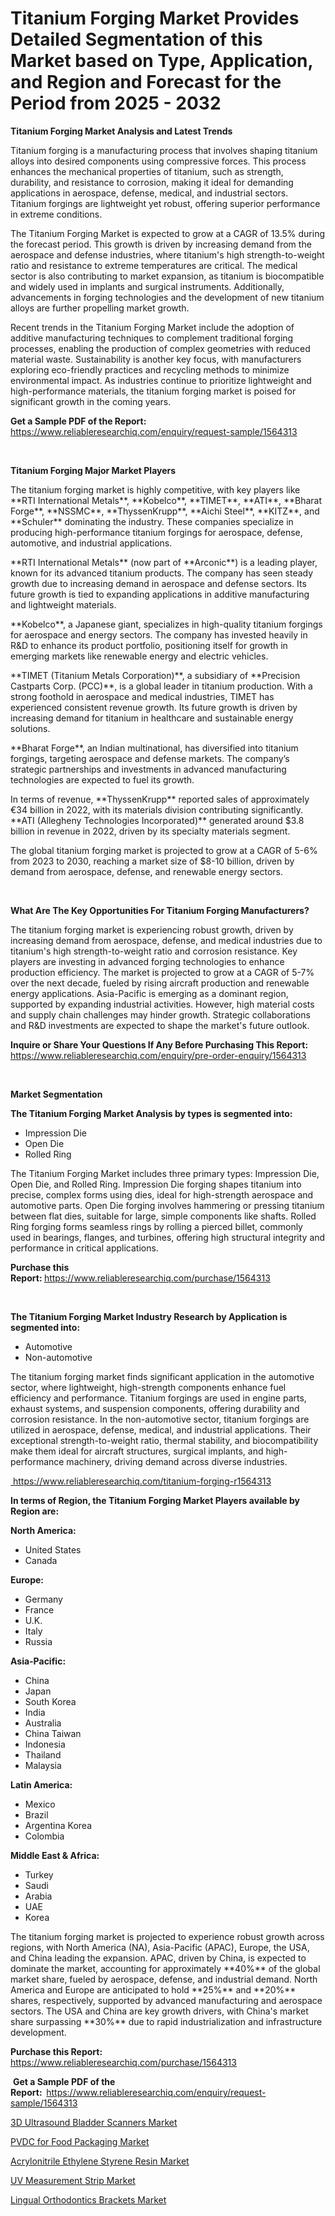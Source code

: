 <p><h1>Titanium Forging Market Provides Detailed Segmentation of this Market based on Type, Application, and Region and Forecast for the Period from 2025 - 2032</h1></p><p><strong>Titanium Forging Market Analysis and Latest Trends</strong></p>
<p><p>Titanium forging is a manufacturing process that involves shaping titanium alloys into desired components using compressive forces. This process enhances the mechanical properties of titanium, such as strength, durability, and resistance to corrosion, making it ideal for demanding applications in aerospace, defense, medical, and industrial sectors. Titanium forgings are lightweight yet robust, offering superior performance in extreme conditions.</p><p>The Titanium Forging Market is expected to grow at a CAGR of 13.5% during the forecast period. This growth is driven by increasing demand from the aerospace and defense industries, where titanium's high strength-to-weight ratio and resistance to extreme temperatures are critical. The medical sector is also contributing to market expansion, as titanium is biocompatible and widely used in implants and surgical instruments. Additionally, advancements in forging technologies and the development of new titanium alloys are further propelling market growth.</p><p>Recent trends in the Titanium Forging Market include the adoption of additive manufacturing techniques to complement traditional forging processes, enabling the production of complex geometries with reduced material waste. Sustainability is another key focus, with manufacturers exploring eco-friendly practices and recycling methods to minimize environmental impact. As industries continue to prioritize lightweight and high-performance materials, the titanium forging market is poised for significant growth in the coming years.</p></p>
<p><strong>Get a Sample PDF of the Report:&nbsp;</strong> <a href="https://www.reliableresearchiq.com/enquiry/request-sample/1564313?utm_campaign=2199&utm_medium=2&utm_source=Github&utm_content=ia&utm_term=25012025&utm_id=titanium-forging">https://www.reliableresearchiq.com/enquiry/request-sample/1564313</a></p>
<p>&nbsp;</p>
<p><strong>Titanium Forging Major Market Players</strong></p>
<p><p>The titanium forging market is highly competitive, with key players like **RTI International Metals**, **Kobelco**, **TIMET**, **ATI**, **Bharat Forge**, **NSSMC**, **ThyssenKrupp**, **Aichi Steel**, **KITZ**, and **Schuler** dominating the industry. These companies specialize in producing high-performance titanium forgings for aerospace, defense, automotive, and industrial applications.</p><p>**RTI International Metals** (now part of **Arconic**) is a leading player, known for its advanced titanium products. The company has seen steady growth due to increasing demand in aerospace and defense sectors. Its future growth is tied to expanding applications in additive manufacturing and lightweight materials.</p><p>**Kobelco**, a Japanese giant, specializes in high-quality titanium forgings for aerospace and energy sectors. The company has invested heavily in R&D to enhance its product portfolio, positioning itself for growth in emerging markets like renewable energy and electric vehicles.</p><p>**TIMET (Titanium Metals Corporation)**, a subsidiary of **Precision Castparts Corp. (PCC)**, is a global leader in titanium production. With a strong foothold in aerospace and medical industries, TIMET has experienced consistent revenue growth. Its future growth is driven by increasing demand for titanium in healthcare and sustainable energy solutions.</p><p>**Bharat Forge**, an Indian multinational, has diversified into titanium forgings, targeting aerospace and defense markets. The company’s strategic partnerships and investments in advanced manufacturing technologies are expected to fuel its growth.</p><p>In terms of revenue, **ThyssenKrupp** reported sales of approximately €34 billion in 2022, with its materials division contributing significantly. **ATI (Allegheny Technologies Incorporated)** generated around $3.8 billion in revenue in 2022, driven by its specialty materials segment.</p><p>The global titanium forging market is projected to grow at a CAGR of 5-6% from 2023 to 2030, reaching a market size of $8-10 billion, driven by demand from aerospace, defense, and renewable energy sectors.</p></p>
<p>&nbsp;</p>
<p><strong>What Are The Key Opportunities For Titanium Forging Manufacturers?</strong></p>
<p><p>The titanium forging market is experiencing robust growth, driven by increasing demand from aerospace, defense, and medical industries due to titanium's high strength-to-weight ratio and corrosion resistance. Key players are investing in advanced forging technologies to enhance production efficiency. The market is projected to grow at a CAGR of 5-7% over the next decade, fueled by rising aircraft production and renewable energy applications. Asia-Pacific is emerging as a dominant region, supported by expanding industrial activities. However, high material costs and supply chain challenges may hinder growth. Strategic collaborations and R&D investments are expected to shape the market's future outlook.</p></p>
<p><strong>Inquire or Share Your Questions If Any Before Purchasing This Report:</strong> <a href="https://www.reliableresearchiq.com/enquiry/pre-order-enquiry/1564313?utm_campaign=2199&utm_medium=2&utm_source=Github&utm_content=ia&utm_term=25012025&utm_id=titanium-forging">https://www.reliableresearchiq.com/enquiry/pre-order-enquiry/1564313</a></p>
<p>&nbsp;</p>
<p><strong>Market Segmentation</strong></p>
<p><strong>The Titanium Forging Market Analysis by types is segmented into:</strong></p>
<p><ul><li>Impression Die</li><li>Open Die</li><li>Rolled Ring</li></ul></p>
<p><p>The Titanium Forging Market includes three primary types: Impression Die, Open Die, and Rolled Ring. Impression Die forging shapes titanium into precise, complex forms using dies, ideal for high-strength aerospace and automotive parts. Open Die forging involves hammering or pressing titanium between flat dies, suitable for large, simple components like shafts. Rolled Ring forging forms seamless rings by rolling a pierced billet, commonly used in bearings, flanges, and turbines, offering high structural integrity and performance in critical applications.</p></p>
<p><strong>Purchase this Report:&nbsp;</strong><a href="https://www.reliableresearchiq.com/purchase/1564313?utm_campaign=2199&utm_medium=2&utm_source=Github&utm_content=ia&utm_term=25012025&utm_id=titanium-forging">https://www.reliableresearchiq.com/purchase/1564313</a></p>
<p>&nbsp;</p>
<p><strong>The Titanium Forging Market Industry Research by Application is segmented into:</strong></p>
<p><ul><li>Automotive</li><li>Non-automotive</li></ul></p>
<p><p>The titanium forging market finds significant application in the automotive sector, where lightweight, high-strength components enhance fuel efficiency and performance. Titanium forgings are used in engine parts, exhaust systems, and suspension components, offering durability and corrosion resistance. In the non-automotive sector, titanium forgings are utilized in aerospace, defense, medical, and industrial applications. Their exceptional strength-to-weight ratio, thermal stability, and biocompatibility make them ideal for aircraft structures, surgical implants, and high-performance machinery, driving demand across diverse industries.</p></p>
<p><a href="https://www.reliableresearchiq.com/titanium-forging-r1564313?utm_campaign=2199&utm_medium=2&utm_source=Github&utm_content=ia&utm_term=25012025&utm_id=titanium-forging">&nbsp;https://www.reliableresearchiq.com/titanium-forging-r1564313</a></p>
<p><strong>In terms of Region, the Titanium Forging Market Players available by Region are:</strong></p>
<p>
    <p> <strong> North America: </strong>
        <ul>
            <li>United States</li>
            <li>Canada</li>
        </ul>
        </p> 
    <p> <strong> Europe: </strong>
        <ul>
            <li>Germany</li>
            <li>France</li>
            <li>U.K.</li>
            <li>Italy</li>
            <li>Russia</li>
        </ul>
        </p> 
    <p> <strong> Asia-Pacific: </strong>
        <ul>
            <li>China</li>
            <li>Japan</li>
            <li>South Korea</li>
            <li>India</li>
            <li>Australia</li>
            <li>China Taiwan</li>
            <li>Indonesia</li>
            <li>Thailand</li>
            <li>Malaysia</li>
        </ul>
        </p> 
    <p> <strong> Latin America: </strong>
        <ul>
            <li>Mexico</li>
            <li>Brazil</li>
            <li>Argentina Korea</li>
            <li>Colombia</li>
        </ul>
        </p> 
    <p> <strong> Middle East & Africa: </strong>
        <ul>
            <li>Turkey</li>
            <li>Saudi</li>
            <li>Arabia</li>
            <li>UAE</li>
            <li>Korea</li>
        </ul>
    </p>
    </p>
<p><p>The titanium forging market is projected to experience robust growth across regions, with North America (NA), Asia-Pacific (APAC), Europe, the USA, and China leading the expansion. APAC, driven by China, is expected to dominate the market, accounting for approximately **40%** of the global market share, fueled by aerospace, defense, and industrial demand. North America and Europe are anticipated to hold **25%** and **20%** shares, respectively, supported by advanced manufacturing and aerospace sectors. The USA and China are key growth drivers, with China's market share surpassing **30%** due to rapid industrialization and infrastructure development.</p></p>
<p><strong>Purchase this Report: </strong><a href="https://www.reliableresearchiq.com/purchase/1564313?utm_campaign=2199&utm_medium=2&utm_source=Github&utm_content=ia&utm_term=25012025&utm_id=titanium-forging">https://www.reliableresearchiq.com/purchase/1564313</a></p>
<p>&nbsp;<strong>Get a Sample PDF of the Report:&nbsp;&nbsp;</strong><a href="https://www.reliableresearchiq.com/enquiry/request-sample/1564313?utm_campaign=2199&utm_medium=2&utm_source=Github&utm_content=ia&utm_term=25012025&utm_id=titanium-forging">https://www.reliableresearchiq.com/enquiry/request-sample/1564313</a></p>
<p><strong></strong></p>
<p><p><a href="https://www.linkedin.com/pulse/3d-ultrasound-bladder-scanners-market-essentials-key-players-vaane?utm_campaign=2199&utm_medium=2&utm_source=Github&utm_content=ia&utm_term=25012025&utm_id=titanium-forging">3D Ultrasound Bladder Scanners Market</a></p><p><a href="https://www.linkedin.com/pulse/pvdc-food-packaging-market-forecast-2025-2032-anticipating-cxi7c?utm_campaign=2199&utm_medium=2&utm_source=Github&utm_content=ia&utm_term=25012025&utm_id=titanium-forging">PVDC for Food Packaging Market</a></p><p><a href="https://www.linkedin.com/pulse/understanding-116-cagrforecast-acrylonitrile-ethylene-dtmte?utm_campaign=2199&utm_medium=2&utm_source=Github&utm_content=ia&utm_term=25012025&utm_id=titanium-forging">Acrylonitrile Ethylene Styrene Resin Market</a></p><p><a href="https://www.linkedin.com/pulse/uv-measurement-strip-market-growth-study-examines-trajectory-projected-h6hbc?utm_campaign=2199&utm_medium=2&utm_source=Github&utm_content=ia&utm_term=25012025&utm_id=titanium-forging">UV Measurement Strip Market</a></p><p><a href="https://www.linkedin.com/pulse/unlocking-growth-potential-strategic-analysis-lingual-xpcmc?utm_campaign=2199&utm_medium=2&utm_source=Github&utm_content=ia&utm_term=25012025&utm_id=titanium-forging">Lingual Orthodontics Brackets Market</a></p></p>